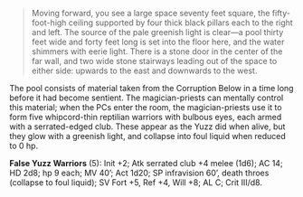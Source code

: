 > Moving forward, you see a large space seventy feet square, the fifty-foot-high ceiling supported by four thick black pillars each to the right and left. The source of the pale greenish light is clear—a pool thirty feet wide and forty feet long is set into the floor here, and the water shimmers with eerie light. There is a stone door in the center of the far wall, and two wide stone stairways leading out of the space to either side: upwards to the east and downwards to the west.

The pool consists of material taken from the Corruption Below in a time long before it had become sentient. The magician-priests can mentally control this material; when the PCs enter the room, the magician-priests use it to form five whipcord-thin reptilian warriors with bulbous eyes, each armed with a serrated-edged club. These appear as the Yuzz did when alive, but they glow with a greenish light, and collapse into foul liquid when reduced to 0 hp.

**False Yuzz Warriors** (5): Init +2; Atk serrated club +4 melee (1d6); AC 14; HD 2d8; hp 9 each; MV 40’; Act 1d20; SP infravision 60’, death throes (collapse to foul liquid); SV Fort +5, Ref +4, Will +8; AL C; Crit III/d8.